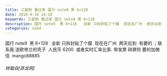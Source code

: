 ```yaml
---
title: 三星粉 看过来 国行 note9 黑 6+128
date: 2018-9-16 16:10
keywords: 三星粉 看过来 国行 note9 黑 6+128
description: 国行 note9  黑 6+128   全新 只拆封贴了个膜  现在在广州  两天后到  有要的 ；联系我 送欧帝兰的壳子  人民币 6200  或者实时汇率比索. 带发票 碎屏险 要的加微信  mango88885  
categories: used
---
```

<td class="t_f" id="postmessage_1806270">

国行 note9  黑 6+128   全新 只拆封贴了个膜  现在在广州  两天后到  有要的 ；联系我 送欧帝兰的壳子  人民币 6200  或者实时汇率比索. 带发票 碎屏险 要的加微信  mango88885  </td>
###### 转载自[菲龙网]